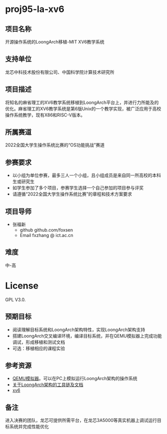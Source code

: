 # proj95-la-xv6

## 项目名称

开源操作系统的LoongArch移植-MIT XV6教学系统

## 支持单位

龙芯中科技术股份有限公司、中国科学院计算技术研究所

## 项目描述

将知名的麻省理工的XV6教学系统移植到LoongArch平台上，并进行力所能及的优化。麻省理工的XV6教学系统是第6版Unix的一个教学实现，被广泛应用于高校操作系统教学，现有X86和RISC-V版本。

## 所属赛道

2022全国大学生操作系统比赛的“OS功能挑战”赛道

## 参赛要求

* 以小组为单位参赛，最多三人一个小组，且小组成员是来自同一所高校的本科生或研究生
* 如学生参加了多个项目，参赛学生选择一个自己参加的项目参与评奖
* 请遵循“2022全国大学生操作系统比赛”的章程和技术方案要求

## 项目导师

* 张福新 
    - github github.com/foxsen
    - Email  fxzhang @ ict.ac.cn

## 难度

中-高

# License

GPL V3.0.

## 预期目标

* 阅读理解目标系统和LoongArch架构特性，实现LoongArch架构支持
* 搭建LoongArch交叉编译环境，编译目标系统，并在QEMU模拟器上完成功能调试，形成移植和测试文档
* 可选：移植相应的课程实验

## 参考资源

* [QEMU模拟器](https://github.com/yangxiaojuan-loongson/qemu/blob/tcg-dev/target/loongarch/README)。可以在PC上模拟运行LoongArch架构的操作系统
* [关于LoongArch架构的工具链及文档](https://github.com/loongson)
* [xv6](https://github.com/mit-pdos/xv6-public)

## 备注

进入决赛的团队，龙芯可提供所需平台，在龙芯3A5000等真实机器上调试运行目标系统并完成性能优化

